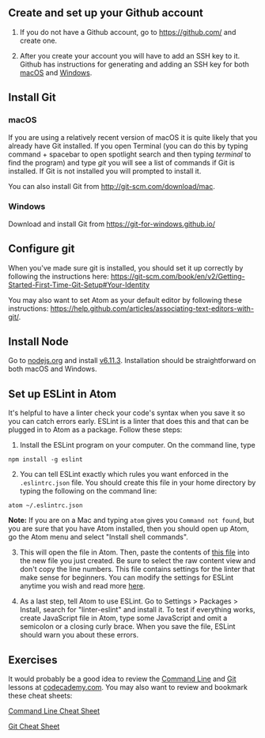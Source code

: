 ## Create and set up your Github account

1. If you do not have a Github account, go to https://github.com/ and create one. 

2. After you create your account you will have to add an SSH key to it. Github has instructions for generating and adding an SSH key for both <a href="https://help.github.com/articles/generating-an-ssh-key/#platform-mac">macOS</a> and <a href="https://help.github.com/articles/generating-an-ssh-key/#platform-windows">Windows</a>.

## Install Git

### macOS

If you are using a relatively recent version of macOS it is quite likely that you already have Git installed. If you open Terminal (you can do this by typing command + spacebar to open spotlight search and then typing _terminal_ to find the program) and type _git_ you will see a list of commands if Git is installed. If Git is not installed you will prompted to install it.

You can also install Git from <a href="http://git-scm.com/download/mac.">http://git-scm.com/download/mac</a>.

### Windows

Download and install Git from <a href="https://git-for-windows.github.io/">https://git-for-windows.github.io/</a>

## Configure git
When you've made sure git is installed, you should set it up correctly by following the instructions here: https://git-scm.com/book/en/v2/Getting-Started-First-Time-Git-Setup#Your-Identity

You may also want to set Atom as your default editor by following these instructions: https://help.github.com/articles/associating-text-editors-with-git/.

## Install Node

Go to <a href="https://nodejs.org">nodejs.org</a> and install <a href="https://nodejs.org/dist/v6.11.3/node-v6.11.3.pkg">v6.11.3</a>. Installation should be straightforward on both macOS and Windows.

## Set up ESLint in Atom
It's helpful to have a linter check your code's syntax when you save it so you can catch errors early. ESLint is a linter that does this and that can be plugged in to Atom as a package. Follow these steps:

1. Install the ESLint program on your computer. On the command line, type
  ```
  npm install -g eslint
  ```

2. You can tell ESLint exactly which rules you want enforced in the `.eslintrc.json` file. You should create this file in your home directory by typing the following on the command line:
  ```
  atom ~/.eslintrc.json
  ```
  **Note:** If you are on a Mac and typing `atom` gives you `Command not found`, but you are sure that you have Atom installed, then you should open up Atom, go the Atom menu and select "Install shell commands".

3. This will open the file in Atom. Then, paste the contents of [this file](./template-eslintrc.json) into the new file you just created. Be sure to select the raw content view and don't copy the line numbers. This file contains settings for the linter that make sense for beginners. You can modify the settings for ESLint anytime you wish and read more [here](http://eslint.org/docs/rules/).

4. As a last step, tell Atom to use ESLint. Go to Settings > Packages > Install, search for "linter-eslint" and install it. To test if everything works, create JavaScript file in Atom, type some JavaScript and omit a semicolon or a closing curly brace. When you save the file, ESLint should warn you about these errors.

## Exercises

It would probably be a good idea to review the <a href="https://www.codecademy.com/learn/learn-the-command-line">Command Line</a> and <a href="https://www.codecademy.com/learn/learn-git">Git</a> lessons at <a href="https://www.codecademy.com">codecademy.com</a>. You may also want to review and bookmark these cheat sheets:

<a href="https://www.git-tower.com/blog/command-line-cheat-sheet/">Command Line Cheat Sheet</a>

<a href="https://www.git-tower.com/blog/git-cheat-sheet/">Git Cheat Sheet</a>
